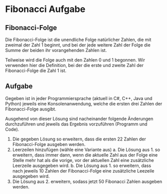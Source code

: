 # Fibonacci Aufgabe #

## Fibonacci-Folge ##

Die Fibonacci-Folge ist die unendliche Folge natürlicher Zahlen, die mit zweimal der Zahl 1 beginnt, und bei der jede weitere Zahl der Folge die Summe der beiden ihr vorangehenden Zahlen ist. 

Teilweise wird die Folge auch mit den Zahlen 0 und 1 begonnen. Wir verwenden hier die Definition, bei der die erste und zweite Zahl der Fibonacci-Folge die Zahl 1 ist.

## Aufgabe ##

Gegeben ist in jeder Programmiersprache (aktuell in C#, C++, Java und Python) jeweils eine Konsolenanwendung, welche die ersten drei Zahlen der Fibonacci-Folge ausgibt.

Ausgehend von dieser Lösung sind nacheinander folgende Änderungen durchzuführen und jeweils das Ergebnis vorzuführen (Programm und Code).

1. Die gegeben Lösung so erweitern, dass die ersten 22 Zahlen der Fibonacci-Folge ausgeben werden.
2. Leerzeilen hinzufügen (wähle eine Variante aus)
	a. Die Lösung aus 1. so erweitern, dass immer dann, wenn die aktuelle Zahl aus der Folge eine Stelle mehr hat als die vorige, vor der aktuellen Zahl eine zusätzliche Leerzeile ausgegeben wird. 
	b. Die Lösung aus 1. so erweitern, dass nach jeweils 10 Zahlen der Fibonacci-Folge eine zusätzliche Leezeile ausgegeben wird. 
3. Die Lösung aus 2. erweitern, sodass jetzt 50 Fibonacci Zahlen ausgeben werden.
